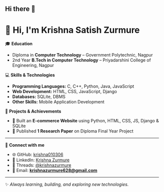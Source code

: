 ## Hi there 👋

# 👋 Hi, I'm Krishna Satish Zurmure  

🎓 **Education**  
- Diploma in **Computer Technology** – Government Polytechnic, Nagpur  
- 2nd Year **B.Tech in Computer Technology** – Priyadarshini College of Engineering, Nagpur  

💻 **Skills & Technologies**  
- **Programming Languages:** C, C++, Python, Java, JavaScript  
- **Web Development:** HTML, CSS, JavaScript, Django  
- **Databases:** SQLite, DBMS  
- **Other Skills:** Mobile Application Development  

🚀 **Projects & Achievements**  
- 🛒 Built an **E-commerce Website** using Python, HTML, CSS, JS, Django & SQLite  
- 📄 Published **1 Research Paper** on Diploma Final Year Project  

---

📌 **Connect with me**  
- 🌐 GitHub: [krishna010306](https://github.com/krishna010306)  
- 💼 LinkedIn: [Krishna Zurmure](https://www.linkedin.com/in/krishna-zurmure-466226281/)  
- 🧵 Threads: [@krishnazurmure](https://www.threads.net/@krishnazurmure)  
- 📧 Email: **krishnazurmure628@gmail.com**  

---

✨ *Always learning, building, and exploring new technologies.*  
